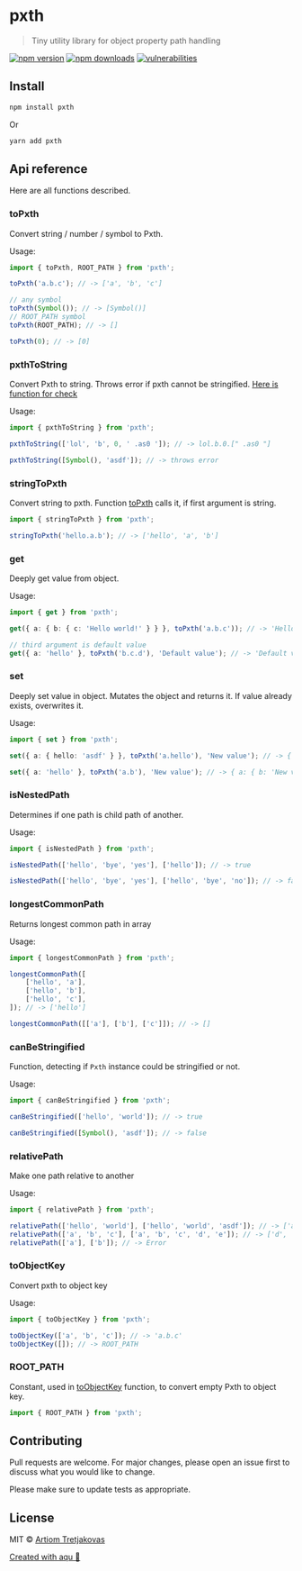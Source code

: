 # pxth

> Tiny utility library for object property path handling

[![npm version](https://img.shields.io/npm/v/pxth)](https://www.npmjs.com/package/pxth)
[![npm downloads](https://img.shields.io/npm/dw/pxth)](https://www.npmjs.com/package/pxth)
[![vulnerabilities](https://img.shields.io/snyk/vulnerabilities/npm/pxth)](https://www.npmjs.com/package/pxth)

## Install

```bash
npm install pxth
```

Or

```bash
yarn add pxth
```

## Api reference

Here are all functions described.

### toPxth

Convert string / number / symbol to Pxth.

Usage:

```ts
import { toPxth, ROOT_PATH } from 'pxth';

toPxth('a.b.c'); // -> ['a', 'b', 'c']

// any symbol
toPxth(Symbol()); // -> [Symbol()]
// ROOT_PATH symbol
toPxth(ROOT_PATH); // -> []

toPxth(0); // -> [0]
```

### pxthToString

Convert Pxth to string. Throws error if pxth cannot be stringified. [Here is function for check](#canBeStringified)

Usage:

```ts
import { pxthToString } from 'pxth';

pxthToString(['lol', 'b', 0, ' .as0 ']); // -> lol.b.0.[" .as0 "]

pxthToString([Symbol(), 'asdf']); // -> throws error
```

### stringToPxth

Convert string to pxth. Function [toPxth](#toPxth) calls it, if first argument is string.

```ts
import { stringToPxth } from 'pxth';

stringToPxth('hello.a.b'); // -> ['hello', 'a', 'b']
```

### get

Deeply get value from object.

Usage:

```ts
import { get } from 'pxth';

get({ a: { b: { c: 'Hello world!' } } }, toPxth('a.b.c')); // -> 'Hello world'

// third argument is default value
get({ a: 'hello' }, toPxth('b.c.d'), 'Default value'); // -> 'Default value'
```

### set

Deeply set value in object. Mutates the object and returns it. If value already exists, overwrites it.

Usage:

```ts
import { set } from 'pxth';

set({ a: { hello: 'asdf' } }, toPxth('a.hello'), 'New value'); // -> { a: { hello: 'New value' } }

set({ a: 'hello' }, toPxth('a.b'), 'New value'); // -> { a: { b: 'New value' } }
```

### isNestedPath

Determines if one path is child path of another.

Usage:

```ts
import { isNestedPath } from 'pxth';

isNestedPath(['hello', 'bye', 'yes'], ['hello']); // -> true

isNestedPath(['hello', 'bye', 'yes'], ['hello', 'bye', 'no']); // -> false
```

### longestCommonPath

Returns longest common path in array

Usage:

```ts
import { longestCommonPath } from 'pxth';

longestCommonPath([
    ['hello', 'a'],
    ['hello', 'b'],
    ['hello', 'c'],
]); // -> ['hello']

longestCommonPath([['a'], ['b'], ['c']]); // -> []
```

### canBeStringified

Function, detecting if `Pxth` instance could be stringified or not.

Usage:

```ts
import { canBeStringified } from 'pxth';

canBeStringified(['hello', 'world']); // -> true

canBeStringified([Symbol(), 'asdf']); // -> false
```

### relativePath

Make one path relative to another

Usage:

```ts
import { relativePath } from 'pxth';

relativePath(['hello', 'world'], ['hello', 'world', 'asdf']); // -> ['asdf']
relativePath(['a', 'b', 'c'], ['a', 'b', 'c', 'd', 'e']); // -> ['d', 'e']
relativePath(['a'], ['b']); // -> Error
```

### toObjectKey

Convert pxth to object key

Usage:

```ts
import { toObjectKey } from 'pxth';

toObjectKey(['a', 'b', 'c']); // -> 'a.b.c'
toObjectKey([]); // -> ROOT_PATH
```

### ROOT_PATH

Constant, used in [toObjectKey](#toObjectKey) function, to convert empty Pxth to object key.

```ts
import { ROOT_PATH } from 'pxth';
```

## Contributing

Pull requests are welcome. For major changes, please open an issue first to discuss what you would like to change.

Please make sure to update tests as appropriate.

## License

MIT © [Artiom Tretjakovas](https://github.com/ArtiomTr)

[Created with aqu 🌊](https://github.com/ArtiomTr/aqu#readme)
